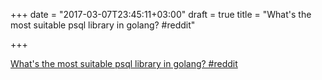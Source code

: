 +++
date = "2017-03-07T23:45:11+03:00"
draft = true
title = "What's the most suitable psql library in golang?  #reddit"

+++

<p><a href="https://t.co/Q4g5QyVl4Z">What's the most suitable psql library in golang?  #reddit</a></p>
